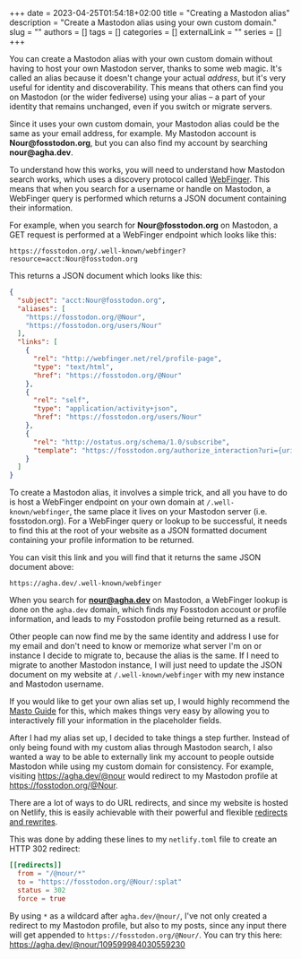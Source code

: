 +++
date = 2023-04-25T01:54:18+02:00
title = "Creating a Mastodon alias"
description = "Create a Mastodon alias using your own custom domain."
slug = ""
authors = []
tags = []
categories = []
externalLink = ""
series = []
+++

You can create a Mastodon alias with your own custom domain without having to host your own Mastodon server, thanks to some web magic. It's called an alias because it doesn't change your actual *address*, but it's very useful for identity and discoverability. This means that others can find you on Mastodon (or the wider fediverse) using your alias – a part of your identity that remains unchanged, even if you switch or migrate servers.

Since it uses your own custom domain, your Mastodon alias could be the same as your email address, for example. My Mastodon account is **Nour\@fosstodon.org**, but you can also find my account by searching **nour\@agha.dev**.

To understand how this works, you will need to understand how Mastodon search works, which uses a discovery protocol called [WebFinger](https://webfinger.net). This means that when you search for a username or handle on Mastodon, a WebFinger query is performed which returns a JSON document containing their information.

For example, when you search for **Nour\@fosstodon.org** on Mastodon, a GET request is performed at a WebFinger endpoint which looks like this:

    https://fosstodon.org/.well-known/webfinger?resource=acct:Nour@fosstodon.org

This returns a JSON document which looks like this:

```json
{
  "subject": "acct:Nour@fosstodon.org",
  "aliases": [
    "https://fosstodon.org/@Nour",
    "https://fosstodon.org/users/Nour"
  ],
  "links": [
    {
      "rel": "http://webfinger.net/rel/profile-page",
      "type": "text/html",
      "href": "https://fosstodon.org/@Nour"
    },
    {
      "rel": "self",
      "type": "application/activity+json",
      "href": "https://fosstodon.org/users/Nour"
    },
    {
      "rel": "http://ostatus.org/schema/1.0/subscribe",
      "template": "https://fosstodon.org/authorize_interaction?uri={uri}"
    }
  ]
}
```

To create a Mastodon alias, it involves a simple trick, and all you have to do is host a WebFinger endpoint on your own domain at `/.well-known/webfinger`, the same place it lives on your Mastodon server (i.e. fosstodon.org). For a WebFinger query or lookup to be successful, it needs to find this at the root of your website as a JSON formatted document containing your profile information to be returned.

You can visit this link and you will find that it returns the same JSON document above:

    https://agha.dev/.well-known/webfinger
    
When you search for **nour@agha.dev** on Mastodon, a WebFinger lookup is done on the `agha.dev` domain, which finds my Fosstodon account or profile information, and leads to my Fosstodon profile being returned as a result.

Other people can now find me by the same identity and address I use for my email and don't need to know or memorize what server I'm on or instance I decide to migrate to, because the alias is the same. If I need to migrate to another Mastodon instance, I will just need to update the JSON document on my website at `/.well-known/webfinger` with my new instance and Mastodon username.

If you would like to get your own alias set up, I would highly recommend the [Masto Guide](https://guide.toot.as/guide/use-your-own-domain) for this, which makes things very easy by allowing you to interactively fill your information in the placeholder fields.

After I had my alias set up, I decided to take things a step further. Instead of only being found with my custom alias through Mastodon search, I also wanted a way to be able to externally link my account to people outside Mastodon while using my custom domain for consistency. For example, visiting https://agha.dev/@nour would redirect to my Mastodon profile at https://fosstodon.org/@Nour.

There are a lot of ways to do URL redirects, and since my website is hosted on Netlify, this is easily achievable with their powerful and flexible [redirects and rewrites](https://docs.netlify.com/routing/redirects).

This was done by adding these lines to my `netlify.toml` file to create an HTTP 302 redirect:

```toml
[[redirects]]
  from = "/@nour/*"
  to = "https://fosstodon.org/@Nour/:splat"
  status = 302
  force = true
```

By using `*` as a wildcard after `agha.dev/@nour/`, I've not only created a redirect to my Mastodon profile, but also to my posts, since any input there will get appended to `https://fosstodon.org/@Nour/`. You can try this here: https://agha.dev/@nour/109599984030559230
